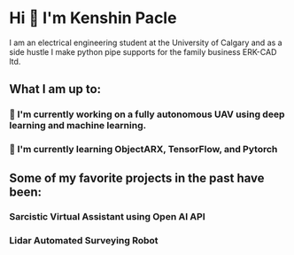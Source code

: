 # Hi :wave: I'm Kenshin Pacle

I am an electrical engineering student at the University of Calgary and as a side hustle I make python pipe supports 
for the family business ERK-CAD ltd. 

## What I am up to:
###	:flight_departure: I'm currently working on a fully autonomous UAV using deep learning and machine learning. 
### :microscope: I'm currently learning ObjectARX, TensorFlow, and Pytorch

## Some of my favorite projects in the past have been:
### Sarcistic Virtual Assistant using Open AI API
### Lidar Automated Surveying Robot


